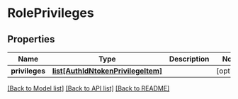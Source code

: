 # RolePrivileges

## Properties
Name | Type | Description | Notes
------------ | ------------- | ------------- | -------------
**privileges** | [**list[AuthIdNtokenPrivilegeItem]**](AuthIdNtokenPrivilegeItem.md) |  | [optional] 

[[Back to Model list]](../README.md#documentation-for-models) [[Back to API list]](../README.md#documentation-for-api-endpoints) [[Back to README]](../README.md)


